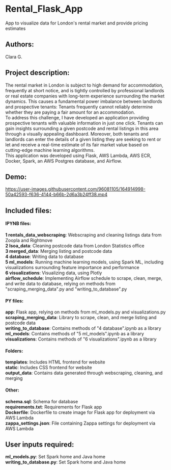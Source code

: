 # Rental_Flask_App
App to visualize data for London's rental market and provide pricing estimates

## Authors: 
Clara G.

## Project description:
The rental market in London is subject to high demand for accommodation, frequently at short notice, and is tightly controlled by professional landlords or real estate companies with long-term experience surrounding the market dynamics. This causes a fundamental power imbalance between landlords and prospective tenants: Tenants frequently cannot reliably determine whether they are paying a fair amount for an accommodation.<br>
To address this challenge, I have developed an application providing prospective tenants with valuable information in just one click. Tenants can gain insights surrounding a given postcode and rental listings in this area through a visually appealing dashboard. Moreover, both tenants and landlords can enter the details of a given listing they are seeking to rent or let and receive a real-time estimate of its fair market value based on cutting-edge machine learning algorithms.<br>
This application was developed using Flask, AWS Lambda, AWS ECR, Docker, Spark, an AWS Postgres database, and Airflow.

## Demo:
https://user-images.githubusercontent.com/96081105/164914998-50a42593-f636-4144-b66b-2d6a3b24ff38.mp4

## Included files: 
#### IPYNB files:
**1 rentals_data_webscraping**: Webscraping and cleaning listings data from Zoopla and Rightmove<br>
**2 lsoa_data**: Cleaning postcode data from London Statistics office<br>
**3 merged_data**: Merging listing and postcode data<br>
**4 database**: Writing data to database<br>
**5 ml_models**: Running machine learning models, using Spark ML, including visualizations surrounding feature importance and performance<br>
**6 visualizations**: Visualizing data, using Plotly<br>
**airflow_schedule**: Implementing Airflow schedule to scrape, clean, merge, and write data to database, relying on methods from "scraping_merging_data".py and "writing_to_database".py<br>

#### PY files:
**app**: Flask app, relying on methods from ml_models.py and visualizations.py<br>
**scraping_merging_data**: Library to scrape, clean, and merge listing and postcode data<br>
**writing_to_database**: Contains methods of "4 database".ipynb as a library <br>
**ml_models**: Contains methods of "5 ml_models".ipynb as a library<br>
**visualizations**: Contains methods of "6 visualizations".ipynb as a library <br>

#### Folders:
**templates**: Includes HTML frontend for website<br>
**static**: Includes CSS frontend for website<br>
**output_data**: Contains data generated through webscraping, cleaning, and merging<br>

#### Other:
**schema.sql**: Schema for database<br>
**requirements.txt**: Requirements for Flask app<br>
**Dockerfile**: Dockerfile to create image for Flask app for deployment via AWS Lambda<br>
**zappa_settings.json**: File containing Zappa settings for deployment via AWS Lambda<br>

## User inputs required:
**ml_models.py**: Set Spark home and Java home<br>
**writing_to_database.py**: Set Spark home and Java home<br>
